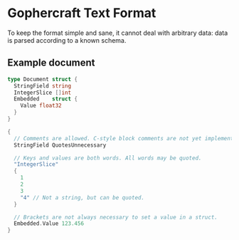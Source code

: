 # Gophercraft Text Format

To keep the format simple and sane, it cannot deal with arbitrary data: data is parsed according to a known schema.

## Example document

```go
type Document struct {
  StringField string
  IntegerSlice []int
  Embedded    struct {
    Value float32
  }
}
```

```c
{
  // Comments are allowed. C-style block comments are not yet implemented, but they may be in the future.
  StringField QuotesUnnecessary

  // Keys and values are both words. All words may be quoted.
  "IntegerSlice"
  {
    1
    2
    3
    "4" // Not a string, but can be quoted.
  }

  // Brackets are not always necessary to set a value in a struct.
  Embedded.Value 123.456
}
```